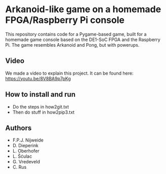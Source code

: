 # Arkanoid-like game on a homemade FPGA/Raspberry Pi console

This repository contains code for a Pygame-based game, built for a homemade game console based on the DE1-SoC FPGA and the Raspberry Pi. The game resembles Arkanoid and Pong, but with powerups.

## Video

We made a video to explain this project. It can be found here:
https://youtu.be/8V8BA9p7pKg

## How to install and run
- Do the steps in how2git.txt
- Then do stuff in how2pip3.txt

## Authors
- F.P.J. Nijweide
- D. Dieperink
- L. Oberhofer
- L. Šćulac
- G. Vredeveld
- C. Rus
